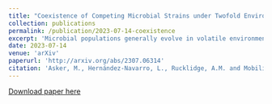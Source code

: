 ```yaml
---
title: "Coexistence of Competing Microbial Strains under Twofold Environmental Variability and Demographic Fluctuations"
collection: publications
permalink: /publication/2023-07-14-coexistence
excerpt: 'Microbial populations generally evolve in volatile environments, under conditions fluctuating between harsh and mild, e.g. as the result of sudden changes in toxin concentration or nutrient abundance. Environmental variability thus shapes the population long-time dynamics, notably by influencing the ability of different strains of microorganisms to coexist. Inspired by the evolution of antimicrobial resistance, we study the dynamics of a community consisting of two competing strains subject to twofold environmental variability. The level of toxin varies in time, favouring the growth of one strain under low levels and the other strain when the toxin level is high. We also model time-changing resource abundance by a randomly switching carrying capacity that drives the fluctuating size of the community. While one strain dominates in a static environment, we show that species coexistence is possible in the presence of environmental variability. By computational and analytical means, we determine the environmental conditions under which long-lived coexistence is possible and when it is almost certain. Notably, we study the circumstances under which environmental and demographic fluctuations promote, or hinder, the strains coexistence. We also determine how the make-up of the coexistence phase and the average abundance of each strain depend on the environmental variability.'
date: 2023-07-14
venue: 'arXiv'
paperurl: 'http://arxiv.org/abs/2307.06314'
citation: 'Asker, M., Hernández-Navarro, L., Rucklidge, A.M. and Mobilia, M. (2023). &quot;Coexistence of Competing Microbial Strains under Twofold Environmental Variability and Demographic Fluctuations.&quot; <i>arXiv:2307.06314</i>.'
---
```


[Download paper here](http://arxiv.org/abs/2307.06314)

